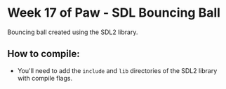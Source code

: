 # Week 17 of Paw - SDL Bouncing Ball

Bouncing ball created using the SDL2 library.

## How to compile:
- You'll need to add the `include` and `lib` directories of the SDL2 library with compile flags.
